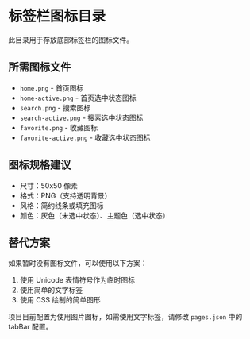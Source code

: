 # 标签栏图标目录

此目录用于存放底部标签栏的图标文件。

## 所需图标文件

- `home.png` - 首页图标
- `home-active.png` - 首页选中状态图标
- `search.png` - 搜索图标
- `search-active.png` - 搜索选中状态图标
- `favorite.png` - 收藏图标
- `favorite-active.png` - 收藏选中状态图标

## 图标规格建议

- 尺寸：50x50 像素
- 格式：PNG（支持透明背景）
- 风格：简约线条或填充图标
- 颜色：灰色（未选中状态）、主题色（选中状态）

## 替代方案

如果暂时没有图标文件，可以使用以下方案：

1. 使用 Unicode 表情符号作为临时图标
2. 使用简单的文字标签
3. 使用 CSS 绘制的简单图形

项目目前配置为使用图片图标，如需使用文字标签，请修改 `pages.json` 中的 tabBar 配置。